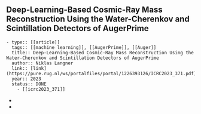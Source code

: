 ## Deep-Learning-Based Cosmic-Ray Mass Reconstruction Using the Water-Cherenkov and Scintillation Detectors of AugerPrime
	- type:: [[article]]
	  tags:: [[machine learning]], [[AugerPrime]], [[Auger]] 
	  title:: Deep-Learning-Based Cosmic-Ray Mass Reconstruction Using the Water-Cherenkov and Scintillation Detectors of AugerPrime
	  author:: Niklas Langner
	  link:: [link](https://pure.rug.nl/ws/portalfiles/portal/1226393126/ICRC2023_371.pdf)
	  year:: 2023
	  status:: DONE
		- [[icrc2023_371]]
-
-